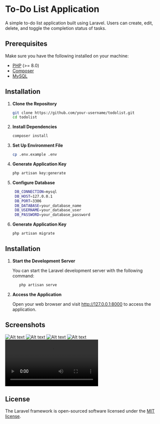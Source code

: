 # To-Do List Application

A simple to-do list application built using Laravel. Users can create, edit, delete, and toggle the completion status of tasks.

## Prerequisites

Make sure you have the following installed on your machine:

- [PHP](https://www.php.net/downloads) (>= 8.0)
- [Composer](https://getcomposer.org/download/)
- [MySQL](https://dev.mysql.com/downloads/mysql/)

## Installation

1. **Clone the Repository**

   ```bash
   git clone https://github.com/your-username/todolist.git
   cd todolist

2. **Install Dependencies**

   ```bash
   composer install

3. **Set Up Environment File**

   ```bash
   cp .env.example .env

4. **Generate Application Key**

   ```bash
   php artisan key:generate

5. **Configure Database**

   ```bash
    DB_CONNECTION=mysql
    DB_HOST=127.0.0.1
    DB_PORT=3306
    DB_DATABASE=your_database_name
    DB_USERNAME=your_database_user
    DB_PASSWORD=your_database_password

6. **Generate Application Key**

   ```bash
   php artisan migrate


## Installation

1. **Start the Development Server**

    You can start the Laravel development server with the following command:

    ```bash
       php artisan serve

2. **Access the Application**

    Open your web browser and visit http://127.0.0.1:8000 to access the application.

## Screenshots
![Alt text](images/1.png)
![Alt text](images/2.png)
![Alt text](images/3.png)
![Alt text](images/4.png)
![Alt text](images/video.mp4)


## License

The Laravel framework is open-sourced software licensed under the [MIT license](https://opensource.org/licenses/MIT).
